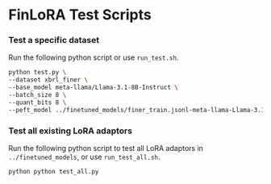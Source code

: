 # FinLoRA Test Scripts

### Test a specific dataset

Run the following python script or use `run_test.sh`.
```bash
python test.py \
--dataset xbrl_finer \
--base_model meta-llama/Llama-3.1-8B-Instruct \
--batch_size 8 \
--quant_bits 8 \
--peft_model ../finetuned_models/finer_train.jsonl-meta-llama-Llama-3.1-8B-Instruct-8bits-r8 \
```

### Test all existing LoRA adaptors

Run the following python script to test all LoRA adaptors in `../finetuned_models`, or use `run_test_all.sh`.
```bash
python python test_all.py
```

